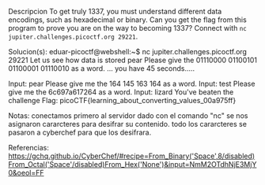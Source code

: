 
Descripcion
To get truly 1337, you must understand different data encodings, such as hexadecimal or binary. Can you get the flag from this program to prove you are on the way to becoming 1337? Connect with `nc jupiter.challenges.picoctf.org 29221`.

Solucion(s):
eduar-picoctf@webshell:~$  nc jupiter.challenges.picoctf.org 29221
Let us see how data is stored
pear
Please give the 01110000 01100101 01100001 01110010 as a word.
...
you have 45 seconds.....

Input:
pear
Please give me the  164 145 163 164 as a word.
Input:
test
Please give me the 6c697a617264 as a word.
Input:
lizard
You've beaten the challenge
Flag: picoCTF{learning_about_converting_values_00a975ff}

Notas: conectamos primero al servidor dado con el comando "nc"
se nos asignaron cararcteres para desifrar su contenido. 
todo los cararcteres se pasaron a cyberchef para que los desifrara.

Referencias:
https://gchq.github.io/CyberChef/#recipe=From_Binary('Space',8/disabled)From_Octal('Space'/disabled)From_Hex('None')&input=NmM2OTdhNjE3MjY0&oeol=FF